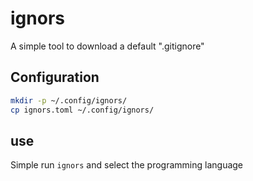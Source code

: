 # ignors

A simple tool to download a default ".gitignore"

## Configuration

```bash
mkdir -p ~/.config/ignors/
cp ignors.toml ~/.config/ignors/
```

## use

Simple run `ignors` and select the programming language

